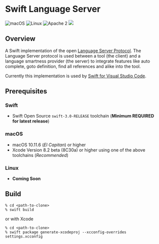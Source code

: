 # Swift Language Server

![macOS](https://img.shields.io/badge/os-macOS-green.svg?style=flat)
![Linux](https://img.shields.io/badge/os-linux-green.svg?style=flat)
![Apache 2](https://img.shields.io/badge/license-Apache2-blue.svg?style=flat)
![](https://img.shields.io/badge/Swift-3.0-orange.svg?style=flat)

## Overview

A Swift implementation of the open [Language Server Protocol](https://github.com/Microsoft/language-server-protocol). The Language Server protocol is used between a tool (the client) and a language smartness provider (the server) to integrate features like auto complete, goto definition, find all references and alike into the tool.

Currently this implementation is used by [Swift for Visual Studio Code](https://github.com/RLovelett/vscode-swift).

## Prerequisites

### Swift

* Swift Open Source `swift-3.0-RELEASE` toolchain (**Minimum REQUIRED for latest release**)

### macOS

* macOS 10.11.6 (*El Capitan*) or higher
* Xcode Version 8.2 beta (8C30a) or higher using one of the above toolchains (*Recommended*)

### Linux

* **Coming Soon**

## Build

```
% cd <path-to-clone>
% swift build
```

or with Xcode

```
% cd <path-to-clone>
% swift package generate-xcodeproj --xcconfig-overrides settings.xcconfig
```
